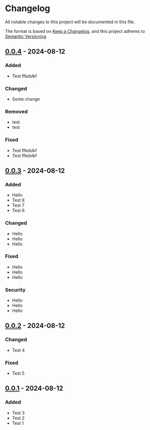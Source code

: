# Changelog

All notable changes to this project will be documented in this file.

The format is based on [Keep a Changelog](https://keepachangelog.com/en/1.1.0/), and this project adheres to [Semantic Versioning](https://semver.org/spec/v2.0.0.html).


## [0.0.4] - 2024-08-12


### Added

- Test ffkdslkf

### Changed

- Some change

### Removed

- test
- test

### Fixed

- Test ffkdslkf
- Test ffkdslkf


## [0.0.3] - 2024-08-12


### Added

- Hello
- Test 8
- Test 7
- Test 6

### Changed

- Hello
- Hello
- Hello

### Fixed

- Hello
- Hello
- Hello

### Security

- Hello
- Hello
- Hello


## [0.0.2] - 2024-08-12


### Changed

- Test 4

### Fixed

- Test 5


## [0.0.1] - 2024-08-12


### Added

- Test 3
- Test 2
- Test 1


[0.0.1]: https://github.com/KDesp73/changelogger/releases/tag/v0.0.1
[0.0.2]: https://github.com/KDesp73/changelogger/releases/tag/v0.0.2
[0.0.3]: https://github.com/KDesp73/changelogger/releases/tag/v0.0.3
[0.0.4]: https://github.com/KDesp73/changelogger/releases/tag/v0.0.4

